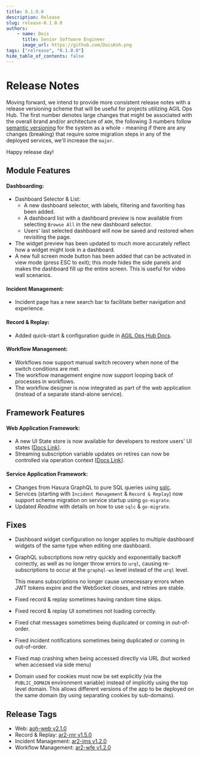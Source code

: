```yaml
---
title: 0.1.0.0
description: Release
slug: release-0.1.0.0
authors:
    - name: Dois
      title: Senior Software Engineer
      image_url: https://github.com/DoisKoh.png
tags: ["relrease", "0.1.0.0"]
hide_table_of_contents: false
---
```


# Release Notes

Moving forward, we intend to provide more consistent release notes with a release versioning scheme that will be useful
for projects utilizing AGIL Ops Hub. The first number denotes large changes that might be associated with the overall
brand and/or architecture of `AOH`, the following 3 numbers follow [semantic versioning](https://semver.org/) for the
system as a whole - meaning if there are any changes (breaking) that require some migration steps in any of the deployed
services, we'll increase the `major`.

Happy release day!

## Module Features

#### Dashboarding:

-   Dashboard Selector & List:
    -   A new dashboard selector, with labels, filtering and favoriting has been added.
    -   A dashboard list with a dashboard preview is now available from selecting `Browse All` in the new dashboard selector.
    -   Users' last selected dashboard will now be saved and restored when revisiting the page.
-   The widget preview has been updated to much more accurately reflect how a widget might look in a dashboard.
-   A new full screen mode button has been added that can be activated in view mode (press ESC to exit); this mode hides the side panels and makes the dashboard fill up the entire screen. This is useful for video wall scenarios.

#### Incident Management:

-   Incident page has a new search bar to facilitate better navigation and experience.

#### Record & Replay:

-   Added quick-start & configuration guide in [AGIL Ops Hub Docs](https://mssfoobar.github.io/aoh-docs/docs/category/-guides-2/).

#### Workflow Management:

-   Workflows now support manual switch recovery when none of the switch conditions are met.
-   The workflow management engine now support looping back of processes in workflows.
-   The workflow designer is now integrated as part of the web application (instead of a separate stand-alone service).

## Framework Features

#### Web Application Framework:

-   A new UI State store is now available for developers to restore users' UI states \[[Docs Link](https://mssfoobar.github.io/aoh-docs/docs/web/api/ui_state)\].
-   Streaming subscription variable updates on retires can now be controlled via operation context \[[Docs Link](http://localhost:3030/aoh-docs/docs/web/guides/development#broken-queries-subscriptions-and-retries)\].

#### Service Application Framework:

-   Changes from Hasura GraphQL to pure SQL queries using [sqlc](https://github.com/sqlc-dev/sqlc).
-   Services (starting with `Incident Management` & `Record & Replay`) now support schema migration on service startup using `go-migrate`.
-   Updated _Readme_ with details on how to use `sqlc` & `go-migrate`.

## Fixes

-   Dashboard widget configuration no longer applies to multiple dashboard widgets of the same type when editing one dashboard.
-   GraphQL subscriptions now retry quickly and exponentially backoff correctly, as well as no longer throw errors to `urql`, causing re-subscriptions to occur at the `graphql-ws` level instead of the `urql` level.

    This means subscriptions no longer cause unnecessary errors when JWT tokens expire and the WebSocket closes, and retries are stable.

-   Fixed record & replay sometimes having random time skips.
-   Fixed record & replay UI sometimes not loading correctly.
-   Fixed chat messages sometimes being duplicated or coming in out-of-order.
-   Fixed incident notifications sometimes being duplicated or coming in out-of-order.
-   Fixed map crashing when being accessed directly via URL (but worked when accessed via side menu)
-   Domain used for cookies must now be set explicitly (via the `PUBLIC_DOMAIN` environment variable) instead of implicitly using the top level domain. This allows different versions of the app to be deployed on the same domain (by using separating cookies by sub-domains).

## Release Tags

-   Web: [aoh-web v2.1.0](https://github.com/mssfoobar/aoh-web/releases/tag/v2.1.0)
-   Record & Replay: [ar2-rnr v1.5.0](https://github.com/mssfoobar/ar2-rnr/releases/tag/v1.5.0)
-   Incident Management: [ar2-ims v1.2.0](https://github.com/mssfoobar/ar2-ims/releases/tag/v1.2.0)
-   Workflow Management: [ar2-wfe v1.2.0](https://github.com/mssfoobar/ar2-wfe/releases/tag/v1.2.0)
